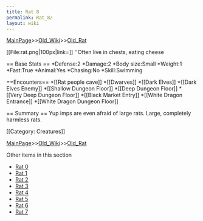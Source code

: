 ```yaml
---
title: Rat 8
permalink: Rat_8/
layout: wiki
---
```


[MainPage](/keeperrl_wiki/ "wikilink")>>[Old_Wiki](/keeperrl_wiki/Old_Wiki "wikilink")>>[Old_Rat](/keeperrl_wiki/Old_Rat "wikilink")

[[File:rat.png|100px|link=]] ''Often live in chests, eating cheese

== Base Stats ==
*Defense:2
*Damage:2
*Body size:Small
*Weight:1
*Fast:True
*Animal:Yes
*Chasing:No
*Skill:Swimming

==Encounters==
*[[Rat people cave]]
*[[Dwarves]]
*[[Dark Elves]]
*[[Dark Elves Enemy]]
*[[Shallow Dungeon Floor]]
*[[Deep Dungeon Floor]]
*[[Very Deep Dungeon Floor]]
*[[Black Market Entry]]
*[[White Dragon Entrance]]
*[[White Dragon Dungeon Floor]]

== Summary ==
Yup imps are even afraid of large rats. Large, completely harmless rats. 

[[Category: Creatures]]

[MainPage](/keeperrl_wiki/ "wikilink")>>[Old_Wiki](/keeperrl_wiki/Old_Wiki "wikilink")>>[Old_Rat](/keeperrl_wiki/Old_Rat "wikilink")

Other items in this section
-    [Rat 0](/keeperrl_wiki/Rat_0 "wikilink")
-    [Rat 1](/keeperrl_wiki/Rat_1 "wikilink")
-    [Rat 2](/keeperrl_wiki/Rat_2 "wikilink")
-    [Rat 3](/keeperrl_wiki/Rat_3 "wikilink")
-    [Rat 4](/keeperrl_wiki/Rat_4 "wikilink")
-    [Rat 5](/keeperrl_wiki/Rat_5 "wikilink")
-    [Rat 6](/keeperrl_wiki/Rat_6 "wikilink")
-    [Rat 7](/keeperrl_wiki/Rat_7 "wikilink")

